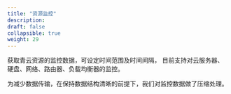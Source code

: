 ```yaml
---
title: "资源监控"
description: 
draft: false
collapsible: true
weight: 29
---
```


获取青云资源的监控数据，可设定时间范围及时间间隔， 目前支持对云服务器、硬盘、网络、路由器、负载均衡器的监控。

为减少数据传输，在保持数据结构清晰的前提下，我们对监控数据做了压缩处理。
